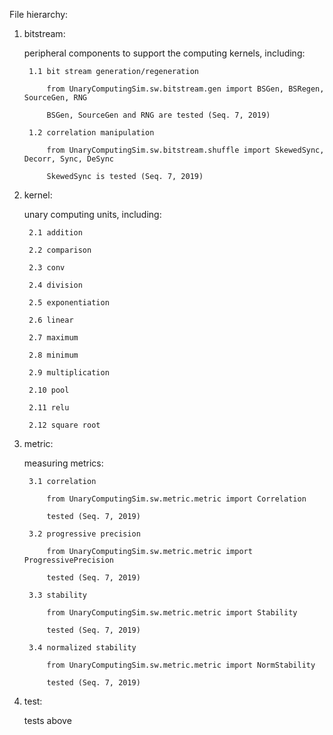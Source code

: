 File hierarchy:

1. bitstream:

    peripheral components to support the computing kernels, including:
    
        1.1 bit stream generation/regeneration
        
            from UnaryComputingSim.sw.bitstream.gen import BSGen, BSRegen, SourceGen, RNG
            
            BSGen, SourceGen and RNG are tested (Seq. 7, 2019)
            
        1.2 correlation manipulation
        
            from UnaryComputingSim.sw.bitstream.shuffle import SkewedSync, Decorr, Sync, DeSync
            
            SkewedSync is tested (Seq. 7, 2019)
            
2. kernel:

    unary computing units, including:
    
        2.1 addition
        
        2.2 comparison
        
        2.3 conv
        
        2.4 division
        
        2.5 exponentiation
        
        2.6 linear
        
        2.7 maximum
        
        2.8 minimum
        
        2.9 multiplication
        
        2.10 pool
        
        2.11 relu
        
        2.12 square root
        
3. metric:

    measuring metrics:
    
        3.1 correlation
        
            from UnaryComputingSim.sw.metric.metric import Correlation
            
            tested (Seq. 7, 2019)
            
        3.2 progressive precision
        
            from UnaryComputingSim.sw.metric.metric import ProgressivePrecision
            
            tested (Seq. 7, 2019)
            
        3.3 stability
        
            from UnaryComputingSim.sw.metric.metric import Stability
            
            tested (Seq. 7, 2019)
            
        3.4 normalized stability
        
            from UnaryComputingSim.sw.metric.metric import NormStability
            
            tested (Seq. 7, 2019)
        
4. test:

    tests above
